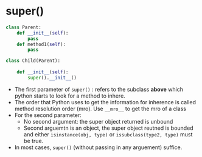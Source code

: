 # super()

```python
class Parent:
	def __init__(self):
		pass
	def method1(self):
		pass

class Child(Parent):
		
    def __init__(self):
      	super().__init__()
```

*  The first parameter of `super()` : refers to the subclass **above** which python starts to look for a method to inhere.
*  The order that Python uses to get the information for inherence is called method resolution order (mro). Use `__mro__` to get the mro of a class
*  For the second parameter:
   *  No second argument: the super object returned is unbound
   *  Second arguemtn is an object, the super object reutned is bounded and either `isinstance(obj, type)` or `issubclass(type2, type)` must be true.
*  In most cases, `super()` (without passing in any arguement) suffice.
